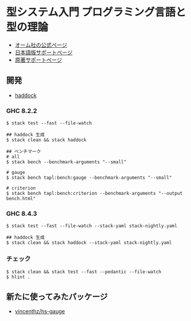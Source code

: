 # 型システム入門 プログラミング言語と型の理論

- [オーム社の公式ページ](https://www.ohmsha.co.jp/book/9784274069116/)
- [日本語版サポートページ](http://tapl.proofcafe.org/)
- [原著サポートページ](http://www.cis.upenn.edu/~bcpierce/)

## 開発

- [haddock](https://waddlaw.github.io/TAPL/)

### GHC 8.2.2

```shell
$ stack test --fast --file-watch

## haddock 生成
$ stack clean && stack haddock

## ベンチマーク
# all
$ stack bench --benchmark-arguments "--small"

# gauge
$ stack bench tapl:bench:gauge --benchmark-arguments "--small"

# criterion
$ stack bench tapl:bench:criterion --benchmark-arguments "--output bench.html"
```

### GHC 8.4.3

```shell
$ stack test --fast --file-watch --stack-yaml stack-nightly.yaml

## haddock 生成
$ stack clean && stack haddock --stack-yaml stack-nightly.yaml
```

### チェック

```shell
$ stack clean && stack test --fast --pedantic --file-watch
$ hlint .
```

## 新たに使ってみたパッケージ

- [vincenthz/hs-gauge](https://github.com/vincenthz/hs-gauge)